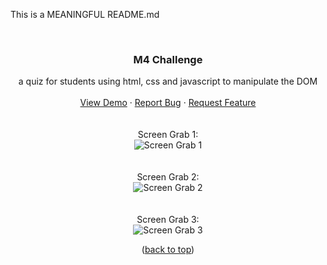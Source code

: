 This is a MEANINGFUL README.md

<a name="top"></a>


<!-- PROJECT LOGO -->
<br />
<div align="center">
  

<h3 align="center">M4 Challenge</h3>

  <p align="center">
    a quiz for students using html, css and javascript to manipulate the DOM
    <br />
    <br />
    <a href="https://conradjohnson.github.io/m4-challenge">View Demo</a>
    ·
    <a href="https://github.com/conradjohnson/m4-challenge/issues">Report Bug</a>
    ·
    <a href="https://github.com/conradjohnson/m4-challenge/issues">Request Feature</a>
    <br/><br/><br/>
    Screen Grab 1:<br/>
    <img src="assets/images/screen1.png" alt="Screen Grab 1" />
    <br/>
    <br/>
    <br/>
    Screen Grab 2:<br/>
    <img src="assets/images/screen2.png" alt="Screen Grab 2" />
    <br/>
    <br/>
    <br/>
    Screen Grab 3:<br/>
    <img src="assets/images/screen3.png" alt="Screen Grab 3" />
    <br/>
    <p>(<a href="#top">back to top</a>)</p>
   
  </p>
</div>






